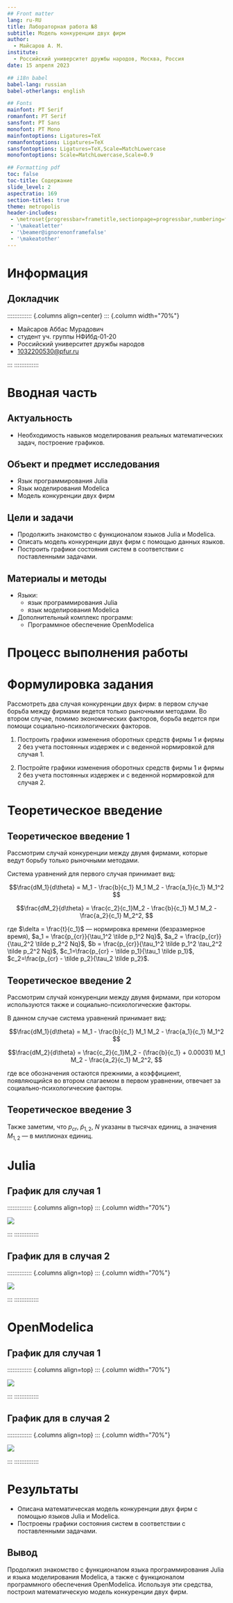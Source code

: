 ```yaml
---
## Front matter
lang: ru-RU
title: Лабораторная работа №8
subtitle: Модель конкуренции двух фирм
author:
  - Майсаров А. М.
institute:
  - Российский университет дружбы народов, Москва, Россия
date: 15 апреля 2023

## i18n babel
babel-lang: russian
babel-otherlangs: english

## Fonts
mainfont: PT Serif
romanfont: PT Serif
sansfont: PT Sans
monofont: PT Mono
mainfontoptions: Ligatures=TeX
romanfontoptions: Ligatures=TeX
sansfontoptions: Ligatures=TeX,Scale=MatchLowercase
monofontoptions: Scale=MatchLowercase,Scale=0.9

## Formatting pdf
toc: false
toc-title: Содержание
slide_level: 2
aspectratio: 169
section-titles: true
theme: metropolis
header-includes:
 - \metroset{progressbar=frametitle,sectionpage=progressbar,numbering=fraction}
 - '\makeatletter'
 - '\beamer@ignorenonframefalse'
 - '\makeatother'
---
```


# Информация

## Докладчик

:::::::::::::: {.columns align=center}
::: {.column width="70%"}

  * Майсаров Аббас Мурадович
  * студент уч. группы НФИбд-01-20
  * Российский университет дружбы народов
  * [1032200530@pfur.ru](mailto:1032200530@pfur.ru)

:::
::::::::::::::

# Вводная часть

## Актуальность

- Необходимость навыков моделирования реальных математических задач, построение графиков.

## Объект и предмет исследования

- Язык программирования Julia
- Язык моделирования Modelica
- Модель конкуренции двух фирм

## Цели и задачи

- Продолжить знакомство с функционалом языков Julia и Modelica.
- Описать модель конкуренции двух фирм с помощью данных языков.
- Построить графики состояния систем в соответствии с поставленными задачами.

## Материалы и методы

- Языки:
  - язык программирования Julia
  - язык моделирования Modelica
- Дополнительный комплекс программ:
  - Программное обеспечение OpenModelica


# Процесс выполнения работы

# Формулировка задания

Рассмотреть два случая конкуренции двух фирм: в первом случае борьба между фирмами ведется только рыночными методами. Во втором случае, помимо экономических факторов, борьба ведется при помощи социально-психологических факторов.

1. Построить графики изменения оборотных средств фирмы 1 и фирмы 2 без учета постоянных издержек и с веденной нормировкой для случая 1.

2. Постройте графики изменения оборотных средств фирмы 1 и фирмы 2 без учета постоянных издержек и с веденной нормировкой для случая 2.

# Теоретическое введение
## Теоретическое введение 1

Рассмотрим случай конкуренции между двумя фирмами, которые ведут борьбу только рыночными методами.

Система уравнений для первого случая принимает вид:

$$\frac{dM_1}{d\theta} = M_1 - \frac{b}{c_1} M_1 M_2 - \frac{a_1}{c_1} M_1^2 $$

$$\frac{dM_2}{d\theta} = \frac{c_2}{c_1}M_2 - \frac{b}{c_1} M_1 M_2 - \frac{a_2}{c_1} M_2^2, $$

где $\delta = \frac{t}{c_1}$ — нормировка времени (безразмерное время), $a_1 = \frac{p_{cr}}{\tau_1^2 \tilde p_1^2 Nq}$, $a_2 = \frac{p_{cr}}{\tau_2^2 \tilde p_2^2 Nq}$, $b = \frac{p_{cr}}{\tau_1^2 \tilde p_1^2 \tau_2^2 \tilde p_2^2 Nq}$, $c_1=\frac{p_{cr} - \tilde p_1}{\tau_1 \tilde p_1}$, $c_2=\frac{p_{cr} - \tilde p_2}{\tau_2 \tilde p_2}$.

## Теоретическое введение 2

Рассмотрим случай конкуренции между двумя фирмами, при котором используются также и социально-психологические факторы.

В данном случае система уравнений принимает вид:

$$\frac{dM_1}{d\theta} = M_1 - \frac{b}{c_1} M_1 M_2 - \frac{a_1}{c_1} M_1^2 $$

$$\frac{dM_2}{d\theta} = \frac{c_2}{c_1}M_2 - (\frac{b}{c_1} + 0.00031) M_1 M_2 - \frac{a_2}{c_1} M_2^2, $$

где все обозначения остаются прежними, а коэффициент, появляющийся во втором слагаемом в первом уравнении, отвечает за социально-психологические факторы.

## Теоретическое введение 3

Также заметим, что $p_{cr}, \ \tilde p_{1, 2}, \ N$ указаны в тысячах единиц, а значения $M_{1, 2}$ — в миллионах единиц.


# Julia
## График для случая 1

:::::::::::::: {.columns align=top}
::: {.column width="70%"}

![](image/img_lab8_1.png)

:::
::::::::::::::

## График для в случая 2

:::::::::::::: {.columns align=top}
::: {.column width="70%"}

![](image/img_lab8_2.png)

:::
::::::::::::::


# OpenModelica
## График для случая 1

:::::::::::::: {.columns align=top}
::: {.column width="70%"}

![](image/img_lab8_1_mo.png)

:::
::::::::::::::

## График для в случая 2

:::::::::::::: {.columns align=top}
::: {.column width="70%"}

![](image/img_lab8_2_mo.png)

:::
::::::::::::::

# Результаты

- Описана математическая модель конкуренции двух фирм с помощью языков Julia и Modelica.
- Построены графики состояния систем в соответствии с поставленными задачами.

## Вывод

Продолжил знакомство с функционалом языка программирования Julia и языка моделирования Modelica, а также с функционалом программного обеспечения OpenModelica. Используя эти средства, построил математическую модель конкуренции двух фирм.
